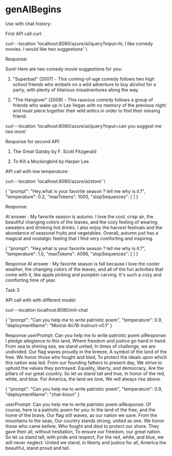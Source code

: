 # genAIBegins
Use with chat history:

First API call curl:

curl --location 'localhost:8080/azure/ai/query?input=hi, I like comedy movies. I would like two suggestions' \

Response:

Sure! Here are two comedy movie suggestions for you:

1. "Superbad" (2007) - This coming-of-age comedy follows two high school friends who embark on a wild adventure to buy alcohol for a party, with plenty of hilarious misadventures along the way.

2. "The Hangover" (2009) - This raucous comedy follows a group of friends who wake up in Las Vegas with no memory of the previous night and must piece together their wild antics in order to find their missing friend.

curl --location 'localhost:8080/azure/ai/query?input=can you suggest me two more'

Response for second API:

1. The Great Gatsby by F. Scott Fitzgerald

2. To Kill a Mockingbird by Harper Lee

API call with low temperature:

curl --location 'localhost:8080/azure/ai/store' \

{
"prompt": "Hey,what is your favorite season ? tell me why is it.?",
"temperature": 0.2,
"maxTokens": 1000,
"stopSequences": [
]
}

Response:

AI answer : My favorite season is autumn. I love the cool, crisp air, 
the beautiful changing colors of the leaves, and the cozy feeling of wearing sweaters and drinking hot drinks. 
I also enjoy the harvest festivals and the abundance of seasonal fruits and vegetables. Overall, autumn just has a magical 
and nostalgic feeling that I find very comforting and inspiring.


{
"prompt": "Hey,what is your favorite season ? tell me why is it.?",
"temperature": 1.0,
"maxTokens": 4096,
"stopSequences": [
]
}

Response
AI answer : My favorite season is fall because I love the cooler weather, the changing colors of the leaves, 
and all of the fun activities that come with it, like apple picking and pumpkin carving. 
It's such a cozy and comforting time of year.

Task 3

API call with with different model:

curl --location localhost:8080/init-chat

{
"prompt": "Can you help me to write patriotic poem",
"temperature": 0.9,
"deploymentName": "Mixtral-8x7B-Instruct-v0.1"
}

Response
userPrompt:	Can you help me to write patriotic poem
aiResponse:	I pledge allegiance to this land, Where freedom and justice go hand in hand. From sea to shining sea, 
we stand united, In times of challenge, we are undivided. Our flag waves proudly in the breeze, A symbol of the land of the free. 
We honor those who fought and bled, To protect the ideals upon which this nation was led. From our founding fathers to present day, 
We strive to uphold the values they portrayed. Equality, liberty, and democracy, Are the pillars of our great country. 
So let us stand tall and true, In honor of the red, white, and blue. For America, the land we love, We will always rise above.

{
"prompt": "Can you help me to write patriotic poem",
"temperature": 0.9,
"deploymentName": "chat-bison"
}

userPrompt:	Can you help me to write patriotic poem
aiResponse:	Of course, here is a patriotic poem for you: In the land of the free, and the home of the brave, Our flag still waves,
as our nation we save. From the mountains to the seas, Our country stands strong, united as one. We honor those who came before, 
Who fought and died to protect our shore. They gave their all, without hesitation, To ensure our freedom, our great nation. 
So let us stand tall, with pride and respect, For the red, white, and blue, we will never neglect. United we stand, in liberty and
justice for all, America the beautiful, stand proud and tall.